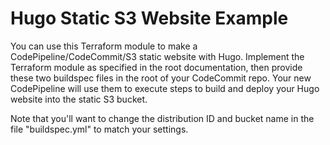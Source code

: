 # Hugo Static S3 Website Example

You can use this Terraform module to make a CodePipeline/CodeCommit/S3 static website with Hugo. Implement the Terraform module as specified in the root documentation, then provide these two buildspec files in the root of your CodeCommit repo. Your new CodePipeline will use them to execute steps to build and deploy your Hugo website into the static S3 bucket.

Note that you'll want to change the distribution ID and bucket name in the file "buildspec.yml" to match your settings.
